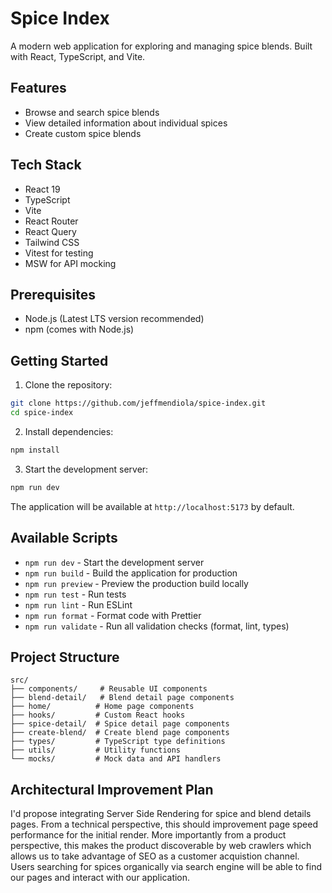 # Spice Index

A modern web application for exploring and managing spice blends. Built with React, TypeScript, and Vite.

## Features

- Browse and search spice blends
- View detailed information about individual spices
- Create custom spice blends

## Tech Stack

- React 19
- TypeScript
- Vite
- React Router
- React Query
- Tailwind CSS
- Vitest for testing
- MSW for API mocking

## Prerequisites

- Node.js (Latest LTS version recommended)
- npm (comes with Node.js)

## Getting Started

1. Clone the repository:

```bash
git clone https://github.com/jeffmendiola/spice-index.git
cd spice-index
```

2. Install dependencies:

```bash
npm install
```

3. Start the development server:

```bash
npm run dev
```

The application will be available at `http://localhost:5173` by default.

## Available Scripts

- `npm run dev` - Start the development server
- `npm run build` - Build the application for production
- `npm run preview` - Preview the production build locally
- `npm run test` - Run tests
- `npm run lint` - Run ESLint
- `npm run format` - Format code with Prettier
- `npm run validate` - Run all validation checks (format, lint, types)

## Project Structure

```
src/
├── components/     # Reusable UI components
├── blend-detail/   # Blend detail page components
├── home/          # Home page components
├── hooks/         # Custom React hooks
├── spice-detail/  # Spice detail page components
├── create-blend/  # Create blend page components
├── types/         # TypeScript type definitions
├── utils/         # Utility functions
└── mocks/         # Mock data and API handlers
```

## Architectural Improvement Plan

I'd propose integrating Server Side Rendering for spice and blend details pages. From a technical perspective, this should improvement page speed performance for the initial render. More importantly from a product perspective, this makes the product discoverable by web crawlers which allows us to take advantage of SEO as a customer acquistion channel. Users searching for spices organically via search engine will be able to find our pages and interact with our application.
